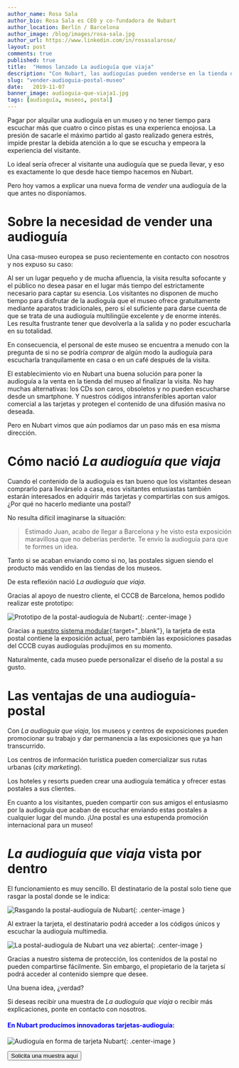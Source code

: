 ```yaml
---
author_name: Rosa Sala
author_bio: Rosa Sala es CEO y co-fundadora de Nubart
author_location: Berlín / Barcelona
author_image: /blog/images/rosa-sala.jpg
author_url: https://www.linkedin.com/in/rosasalarose/
layout: post
comments: true
published: true
title:  "Hemos lanzado La audioguía que viaja"
description: "Con Nubart, las audioguías pueden venderse en la tienda del museo integradas en una postal."
slug: "vender-audioguia-postal-museo"
date:   2019-11-07
banner_image: audioguia-que-viaja1.jpg
tags: [audioguía, museos, postal]
---
```


Pagar por alquilar una audioguía en un museo y no tener tiempo para escuchar más que cuatro o cinco pistas es una experienca enojosa. La presión de sacarle el máximo partido al gasto realizado genera estrés, impide prestar la debida atención a lo que se escucha y empeora la experiencia del visitante. 

Lo ideal sería ofrecer al visitante una audioguía que se pueda llevar, y eso es exactamente lo que desde hace tiempo hacemos en Nubart. 

Pero hoy vamos a explicar una nueva forma de *vender* una audioguía de la que antes no disponíamos. 

<!--more-->
# Sobre la necesidad de vender una audioguía

Una casa-museo europea se puso recientemente en contacto con nosotros y nos expuso su caso: 

Al ser un lugar pequeño y de mucha afluencia, la visita resulta  sofocante y el público no desea pasar en el lugar más tiempo del estrictamente necesario para captar su esencia. Los visitantes no disponen de mucho tiempo para disfrutar de la audioguía que el museo ofrece gratuitamente mediante aparatos tradicionales, pero sí el suficiente para darse cuenta de que se trata de una audioguía multilingüe excelente y de enorme interés. Les resulta frustrante tener que devolverla a la salida y no poder escucharla en su totalidad. 

En consecuencia, el personal de este museo se encuentra a menudo con la pregunta de si no se podría *comprar* de algún modo la audioguía para escucharla tranquilamente en casa o en un café después de la visita. 

El establecimiento vio en Nubart una buena solución para poner la audioguía a la venta en la tienda del museo al finalizar la visita. No hay muchas alternativas: los CDs son caros, obsoletos y no pueden escucharse desde un smartphone. Y nuestros códigos intransferibles aportan valor comercial a las tarjetas y protegen el contenido de una difusión masiva no deseada. 

Pero en Nubart vimos que aún podíamos dar un paso más en esa misma dirección. 

# Cómo nació *La audioguía que viaja*

Cuando el contenido de la audioguía es tan bueno que los visitantes desean comprarlo para llevárselo a casa, esos visitantes entusiastas también estarán interesados en adquirir más tarjetas y compartirlas con sus amigos. ¿Por qué no hacerlo mediante una postal?

No resulta difícil imaginarse la situación:

> Estimado Juan, acabo de llegar a Barcelona y he visto esta exposición maravillosa que no deberías perderte. Te envío la audioguía para que te formes un idea. 

Tanto si se acaban enviando como si no, las postales siguen siendo el producto más vendido en las tiendas de los museos. 

De esta reflexión nació *La audioguía que viaja*. 

Gracias al apoyo de nuestro cliente, el CCCB de Barcelona, hemos podido realizar este prototipo:

![Prototipo de la postal-audioguía de Nubart]({{site.baseurl}}/images/posts/postal-audioguia-nubart.jpg){: .center-image }
 
 Gracias a [nuestro sistema modular](https://www.nubart.eu/es/audioguia-multimedia.html){:target="_blank"}, la tarjeta de esta postal contiene la exposición actual, pero también las exposiciones pasadas del CCCB cuyas audioguías produjimos en su momento. 
 
 Naturalmente, cada museo puede personalizar el diseño de la postal a su gusto. 

# Las ventajas de una audioguía-postal

Con *La audioguía que viaja*, los museos y centros de exposiciones pueden promocionar su trabajo y dar permanencia a las exposiciones que ya han transcurrido. 

Los centros de información turística pueden comercializar sus rutas urbanas (*city marketing*). 

Los hoteles y resorts pueden crear una audioguía temática y ofrecer estas postales a sus clientes. 

En cuanto a los visitantes, pueden compartir con sus amigos el entusiasmo por la audioguía que acaban de escuchar enviando estas postales a cualquier lugar del mundo. ¡Una postal es una estupenda promoción internacional para un museo! 

# *La audioguía que viaja* vista por dentro

El funcionamiento es muy sencillo. El destinatario de la postal solo tiene que rasgar la postal donde se le indica:

![Rasgando la postal-audioguía de Nubart]({{site.baseurl}}/images/posts/postal-audioguia-nubart-interior1.jpg){: .center-image }

Al extraer la tarjeta, el destinatario podrá acceder a los códigos únicos y escuchar la audioguía multimedia.  

![La postal-audioguía de Nubart una vez abierta]({{site.baseurl}}/images/posts/postal-audioguia-nubart-interior2.jpg){: .center-image }

Gracias a nuestro sistema de protección, los contenidos de la postal no pueden compartirse fácilmente. Sin embargo, el propietario de la tarjeta sí podrá acceder al contenido siempre que desee. 

Una buena idea, ¿verdad?

Si deseas recibir una muestra de *La audioguía que viaja* o recibir más explicaciones, ponte en contacto con nosotros. 





#### <font color="blue">En Nubart producimos innovadoras tarjetas-audioguía:</font>

![Audioguía en forma de tarjeta Nubart]({{site.baseurl}}/images/posts/mosaico-proceso-min.jpg){: .center-image }

<form action="../../../../../es">
    <input type="submit" value="Solicita una muestra aquí" />
</form>